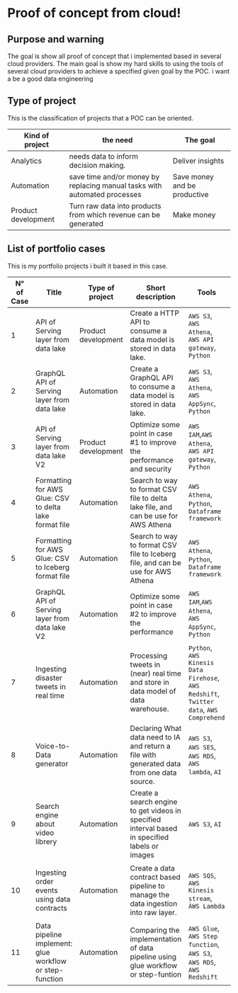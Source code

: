 # Proof of concept from cloud! 

## Purpose and warning

The goal is show all proof of concept that i implemented based in several cloud providers. The main goal is show my hard skills to using the tools of several cloud providers to achieve a specified given goal by the POC. i want a be a good data engineering

## Type of project

This is the classification of projects that a POC can be oriented.

| Kind of project | the need | The goal |
|-----------------|----------|---------|
| Analytics | needs data to inform decision making.| Deliver insights |
| Automation | save time and/or money by replacing manual tasks with automated processes | Save money and be productive |
| Product development | Turn raw data into products from which revenue  can be generated | Make money |

## List of portfolio cases

This is my portfolio projects i built it based in this case.

| N° of Case | Title | Type of project| Short description | Tools | Cloud Provider | Level | Concepts | Status | Name of project |
|------------|-------|----------------|-------------------|-------|-------|---------------|----------|--------|------------------|
| 1 | API of Serving layer from data lake | Product development  | Create a HTTP API to consume a data model is stored in data lake. | `AWS S3`, `AWS Athena`, `AWS API gateway`, `Python` | AWS | 1 / 5 | `Data lake`, `Data modeling`, `AWS tools`  | `Finished` :rocket: | AWS_API_of_serving_layer_from_data_lake |
| 2 | GraphQL API of Serving layer from data lake | Automation  | Create a GraphQL API to consume a data model is stored in data lake. | `AWS S3`, `AWS Athena`, `AWS AppSync`, `Python` | AWS |  1 / 5 |  `Data lake`, `Data modeling`, `AWS tools` | `Finished` 🤩 | AWS_GRAPHQL_of_serving_layer_from_data_lake |
| 3 | API of Serving layer from data lake V2 | Product development | Optimize some point in case #1 to improve the performance and security |  `AWS IAM`,`AWS Athena`, `AWS API gateway`, `Python` | AWS | 2 / 5 | `Data lake`, `Data modeling`, `AWS tools`  | `In progress...`🙉 | `Soon` |
| 4 | Formatting for AWS Glue: CSV to delta lake format file | Automation | Search to way to format CSV file to delta lake file, and can be use for AWS Athena | `AWS Athena`, `Python`, `Dataframe framework`| AWS | 1 / 5  | `File formatting`, `AWS tools`, `Data conversion` | `Get ready to start` |  `Soon` |
| 5 | Formatting for AWS Glue: CSV to Iceberg format file | Automation | Search to way to format CSV file to Iceberg file, and can be use for AWS Athena | `AWS Athena`, `Python`, `Dataframe framework`| AWS | 2 / 5  | `File formatting`, `AWS tools`, `Data conversion` | `Finished` 💫  | AWS_convert_csv_to_iceberg_format |
| 6 | GraphQL API of Serving layer from data lake V2 | Automation | Optimize some point in case #2 to improve the performance |  `AWS IAM`,`AWS Athena`, `AWS AppSync`, `Python` | AWS | 2 / 5 | `Data lake`, `Data modeling`, `AWS tools`  | `Get ready to start` | `Soon` |
| 7 | Ingesting disaster tweets in real time | Automation | Processing tweets in (near) real time and store in data model of data warehouse. | `Python`, `AWS Kinesis Data Firehose`, `AWS Redshift`, `Twitter data`, `AWS Comprehend` | AWS + IA | 2 / 5 | `Real time processing`, ` Data ingestion`, `Analisis of Text`, `Classification AI` | `Finished` 😍 | AWS_Ingesting_disaster_tweets_in_real_time |
| 8 | Voice-to-Data generator | Automation | Declaring What data need to IA and return a file with generated data from one data source. | `AWS S3`, `AWS SES`, `AWS RDS`, `AWS lambda`, `AI` | AWS + IA | 4 / 5 | `Data modeling`, `Integration system`, `Semantic layers`, `SQL IA generator` |  `Get ready to start` |  `Soon` |
| 9 | Search engine about video librery | Automation | Create a search engine to get videos in specified interval based in specified labels or images |  `AWS S3`, `AI` | AWS + IA | 5/5 | `Data lake`, `Ingestion process`, `Embedding vectors`, `Computational vision` |  `Get ready to start` |  `Soon` |
| 10 | Ingesting order events using data contracts | Automation | Create a data contract based pipeline to manage the data ingestion into raw layer. | `AWS SQS`, `AWS Kinesis stream`, `ÀWS Lambda`| AWS | 3/5 | `Data contract`, `Data pipeline`, `Streaming processing`, `Data ingestation`, `Logistic` |  `Get ready to start` | `Soon` |
| 11 | Data pipeline implement: glue workflow or step-function | Automation | Comparing the implementation of data pipeline using glue workflow or  step-funtion | `AWS Glue`, `AWS Step function`, `AWS S3`, `AWS RDS`, `AWS Redshift` | AWS | 4/5 | `Data ingestation`, `Data pipeline`, `Processing Tools` | `Get ready to start` | `Soon` |
